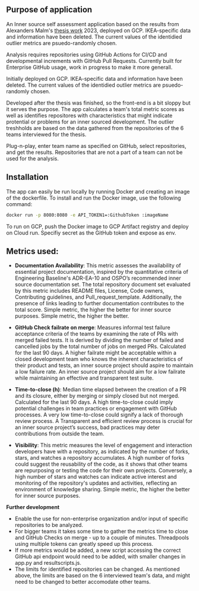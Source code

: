 ## Purpose of application

An Inner source self assessment application based on the results from Alexanders Malm's [thesis work](https://lup.lub.lu.se/student-papers/search/publication/9120709) 2023, deployed on GCP. IKEA-specific data and information have been deleted. The current values of the identidied outlier metrics are psuedo-randomly chosen.

Analysis requires repositories using GitHub Actions for CI/CD and developmental increments with GitHub Pull Requests.
Currently built for Enterprise GitHub usage, work in progress to make it more generall. 

Initially deployed on GCP. IKEA-specific data and information have been deleted. The current values of the identidied outlier metrics are psuedo-randomly chosen.  

Developed after the thesis was finished, so the front-end is a bit sloppy but it serves the purpose. The app calculates a team's total metric scores as well as identifies repositores with characteristics that might indicate protential or problems for an inner sourced development. The outlier treshholds are based on the data gathered from the repositories of the 6 teams interviewed for the thesis.



Plug-n-play, enter team name as specified on GitHub, select repositories, and get the results. Repositories that are not a part of a team can not be used for the analysis.  


## Installation 

The app can easily be run locally by running Docker and creating an image of the dockerfile. To install and run the Docker image, use the following command:

```bash
docker run -p 8080:8080 -e API_TOKEN1=:GithubToken :imageName
```

To run on GCP, push the Docker image to GCP Artifact registry and deploy on Cloud run. Specifiy secret as the GitHub token and expose as env. 

## Metrics used: 

- **Documentation Availability**: This metric assesses the availability of essential project documentation, inspired by the quantitative criteria of Engineering Baseline's ADR-EA-10 and OSPO’s recommended inner source documentation set. The total repository document set evaluated by this metric includes README files, License, Code owners, Contributing guidelines, and Pull_request_template. Additionally, the presence of links leading to further documentation contributes to the total score. Simple metric, the higher the better for inner source purposes. 
Simple metric, the higher the better. 

- **GitHub Check failrate on merge**: Measures informal test failure acceptance criteria of the teams by examining the rate of PRs with merged failed tests. It is derived by dividing the number of failed and cancelled jobs by the total number of jobs on merged PRs. Calculated for the last 90 days. A higher failrate might be acceptable within a closed development team who knows the inherent characteristics of their product and tests, an inner source project should aspire to maintain a low failure rate. An inner source project should aim for a low failrate while maintaining an effective and transparent test suite.

- **Time-to-close (h)**: Median time elapsed between the creation of a PR and its closure, either by merging or simply closed but not merged. Calculated for the last 90 days. A high time-to-close could imply potential challenges in team practices or engagement with GitHub processes. A very low time-to-close could signify a lack of thorough review process. A Transparent and efficient review process is crucial for an inner source project’s success, bad practices may deter contributions from outside the team.

- **Visibility**: This metric measures the level of engagement and interaction developers have with a repository, as indicated by the number of forks, stars, and watches a repository accumulates. A high number of forks could suggest the reusability of the code, as it shows that other teams are repurposing or testing the code for their own projects. Conversely, a high number of stars and watches can indicate active interest and monitoring of the repository's updates and activities, reflecting an environment of knowledge sharing. Simple metric, the higher the better for inner source purposes. 

**Further development** 

* Enable the use for non-enterprise organization and/or input of specific repositories to be analyzed. 
* For bigger teams it takes some time to gather the metrics time to close and GitHub Checks on merge - up to a couple of minutes. Threadpools using multiple tokens can  greatly speed up this process.
* If more metrics would be added, a new script accessing the correct GitHub api endpoint would need to be added, with smaller changes in app.py and resultscripts.js. 
* The limits for identified repositories can be changed. As mentioned above, the limits are based on the 6 interviewed team's data, and might need to be changed to better accomodate other teams.  
  



